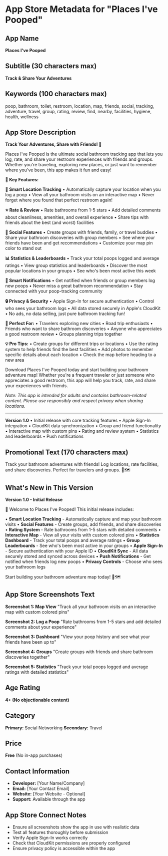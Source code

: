 # App Store Metadata for "Places I've Pooped"

## App Name
**Places I've Pooped**

## Subtitle (30 characters max)
**Track & Share Your Adventures**

## Keywords (100 characters max)
poop, bathroom, toilet, restroom, location, map, friends, social, tracking, adventure, travel, group, rating, review, find, nearby, facilities, hygiene, health, wellness

## App Store Description

**Track Your Adventures, Share with Friends! 🚽**

Places I've Pooped is the ultimate social bathroom tracking app that lets you log, rate, and share your restroom experiences with friends and groups. Whether you're traveling, exploring new places, or just want to remember where you've been, this app makes it fun and easy!

**🌟 Key Features:**

**📍 Smart Location Tracking**
• Automatically capture your location when you log a poop
• View all your bathroom visits on an interactive map
• Never forget where you found that perfect restroom again!

**⭐ Rate & Review**
• Rate bathrooms from 1-5 stars
• Add detailed comments about cleanliness, amenities, and overall experience
• Share tips with friends about the best (and worst) facilities

**👥 Social Features**
• Create groups with friends, family, or travel buddies
• Share your bathroom discoveries with group members
• See where your friends have been and get recommendations
• Customize your map pin color to stand out

**📊 Statistics & Leaderboards**
• Track your total poops logged and average ratings
• View group statistics and leaderboards
• Discover the most popular locations in your groups
• See who's been most active this week

**🔔 Smart Notifications**
• Get notified when friends or group members log new poops
• Never miss a great bathroom recommendation
• Stay connected with your poop-tracking community

**🔒 Privacy & Security**
• Apple Sign-In for secure authentication
• Control who sees your bathroom logs
• All data stored securely in Apple's CloudKit
• No ads, no data selling, just pure bathroom tracking fun!

**🎯 Perfect For:**
• Travelers exploring new cities
• Road trip enthusiasts
• Friends who want to share bathroom discoveries
• Anyone who appreciates a good restroom review
• Groups planning trips together

**💡 Pro Tips:**
• Create groups for different trips or locations
• Use the rating system to help friends find the best facilities
• Add photos to remember specific details about each location
• Check the map before heading to a new area

Download Places I've Pooped today and start building your bathroom adventure map! Whether you're a frequent traveler or just someone who appreciates a good restroom, this app will help you track, rate, and share your experiences with friends.

*Note: This app is intended for adults and contains bathroom-related content. Please use responsibly and respect privacy when sharing locations.*

---

**Version 1.0**
• Initial release with core tracking features
• Apple Sign-In integration
• CloudKit data synchronization
• Group and friend functionality
• Interactive map with custom pins
• Rating and review system
• Statistics and leaderboards
• Push notifications

## Promotional Text (170 characters max)
Track your bathroom adventures with friends! Log locations, rate facilities, and share discoveries. Perfect for travelers and groups. 🚽🗺️

## What's New in This Version
**Version 1.0 - Initial Release**

🎉 Welcome to Places I've Pooped! This initial release includes:

• **Smart Location Tracking** - Automatically capture and map your bathroom visits
• **Social Features** - Create groups, add friends, and share discoveries
• **Rating System** - Rate bathrooms from 1-5 stars with detailed comments
• **Interactive Map** - View all your visits with custom colored pins
• **Statistics Dashboard** - Track your total poops and average ratings
• **Group Leaderboards** - See who's been most active in your groups
• **Apple Sign-In** - Secure authentication with your Apple ID
• **CloudKit Sync** - All data securely stored and synced across devices
• **Push Notifications** - Get notified when friends log new poops
• **Privacy Controls** - Choose who sees your bathroom logs

Start building your bathroom adventure map today! 🚽🗺️

## App Store Screenshots Text

**Screenshot 1: Map View**
"Track all your bathroom visits on an interactive map with custom colored pins"

**Screenshot 2: Log a Poop**
"Rate bathrooms from 1-5 stars and add detailed comments about your experience"

**Screenshot 3: Dashboard**
"View your poop history and see what your friends have been up to"

**Screenshot 4: Groups**
"Create groups with friends and share bathroom discoveries together"

**Screenshot 5: Statistics**
"Track your total poops logged and average ratings with detailed statistics"

## Age Rating
**4+ (No objectionable content)**

## Category
**Primary:** Social Networking
**Secondary:** Travel

## Price
**Free** (No in-app purchases)

## Contact Information
- **Developer:** [Your Name/Company]
- **Email:** [Your Contact Email]
- **Website:** [Your Website - Optional]
- **Support:** Available through the app

## App Store Connect Notes
- Ensure all screenshots show the app in use with realistic data
- Test all features thoroughly before submission
- Verify Apple Sign-In works correctly
- Check that CloudKit permissions are properly configured
- Ensure privacy policy is accessible within the app
